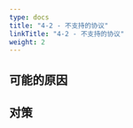 ```yaml
---
type: docs
title: "4-2 - 不支持的协议"
linkTitle: "4-2 - 不支持的协议"
weight: 2
---
```


## 可能的原因





## 对策



<p style="margin-top: 3rem;"> </p>